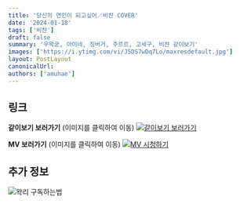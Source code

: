 ```yaml
---
title: '당신의 연인이 되고싶어／비챤 COVER'
date: '2024-01-18'
tags: ['비챤']
draft: false
summary: '우왁굳, 아이네, 징버거, 주르르, 고세구, 비챤 같이보기'
images: ['https://i.ytimg.com/vi/J5DS7wDq7Lo/maxresdefault.jpg']
layout: PostLayout
canonicalUrl:
authors: ['amuhae']
---
```


## 링크

**같이보기 보러가기** (이미지를 클릭하여 이동)
[![같이보기 보러가기](../static/images/logo.png)](https://cafe.naver.com/steamindiegame/14541367)

**MV 보러가기** (이미지를 클릭하여 이동)
[![MV 시청하기](https://i.ytimg.com/vi/J5DS7wDq7Lo/maxresdefault.jpg)](https://youtu.be/J5DS7wDq7Lo)

## 추가 정보

![왁리 구독하는법](../static/images/sub.gif)
